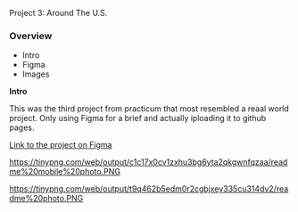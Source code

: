 Project 3: Around The U.S.

### Overview  

* Intro  
* Figma  
* Images  
  
**Intro**
  
This was the third project from practicum that most resembled a reaal world project. Only using Figma for a brief and actually iploading it to github pages.    
  
[Link to the project on Figma](https://www.figma.com/file/ii4xxsJ0ghevUOcssTlHZv/Sprint-3%3A-Around-the-US?node-id=0%3A1)  
  
  https://tinypng.com/web/output/c1c17x0cv1zxhu3bg6yta2qkgwnfqzaa/readme%20mobile%20photo.PNG

  https://tinypng.com/web/output/t9q462b5edm0r2cgbjxey335cu314dv2/readme%20photo.PNG
  
